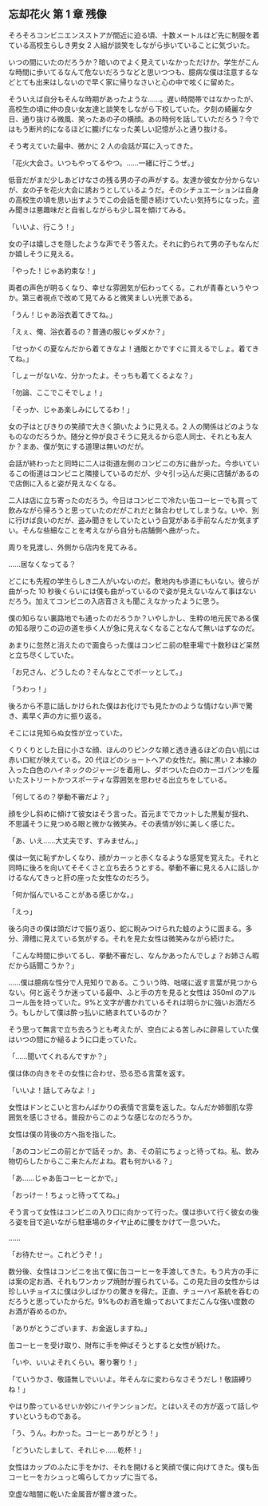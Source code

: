 ## 忘却花火 第 1 章 残像

そろそろコンビニエンスストアが間近に迫る頃、十数メートルほど先に制服を着ている高校生らしき男女 2 人組が談笑をしながら歩いていることに気づいた。

いつの間にいたのだろうか？暗いのでよく見えていなかっただけか。学生がこんな時間に歩いてるなんて危ないだろうなどと思いつつも、臆病な僕は注意するなどとても出来はしないので早く家に帰りなさいと心の中で呟くに留めた。

そういえば自分もそんな時期があったような……。遅い時間帯ではなかったが、高校生の頃に仲の良い女友達と談笑をしながら下校していた。夕刻の綺麗な夕日、通り抜ける微風、笑ったあの子の横顔。あの時何を話していただろう？今ではもう断片的になるほどに朧げになった美しい記憶がふと通り抜ける。

そう考えていた最中、微かに 2 人の会話が耳に入ってきた。

「花火大会さ。いつもやってるやつ。……一緒に行こうぜ。」

低音だがまだ少しあどけなさの残る男の子の声がする。友達か彼女か分からないが、女の子を花火大会に誘おうとしているようだ。そのシチュエーションは自身の高校生の頃を思い出すようでこの会話を聞き続けていたい気持ちになった。盗み聞きは悪趣味だと自省しながらも少し耳を傾けてみる。

「いいよ、行こう！」

女の子は嬉しさを隠したような声でそう答えた。それに釣られて男の子もなんだか嬉しそうに見える。

「やった！じゃあ約束な！」

両者の声色が明るくなり、幸せな雰囲気が伝わってくる。これが青春というやつか。第三者視点で改めて見てみると微笑ましい光景である。

「うん！じゃあ浴衣着てきてね。」

「えぇ、俺、浴衣着るの？普通の服じゃダメか？」

「せっかくの夏なんだから着てきなよ！通販とかですぐに買えるでしょ。着てきてね。」

「しょーがないな、分かったよ。そっちも着てくるよな？」

「勿論、ここでこそでしょ！」

「そっか、じゃあ楽しみにしてるわ！」

女の子はとびきりの笑顔で大きく頷いたように見える。2 人の関係はどのようなものなのだろうか。随分と仲が良さそうに見えるから恋人同士、それとも友人か？まあ、僕が気にする道理は無いのだが。

会話が終わったと同時に二人は街道左側のコンビニの方に曲がった。今歩いているこの街道はコンビニと隣接しているのだが、少々引っ込んだ奥に店舗があるので店側に入ると姿が見えなくなる。

二人は店に立ち寄ったのだろう。今日はコンビニで冷たい缶コーヒーでも買って飲みながら帰ろうと思っていたのだがこれだと鉢合わせしてしまうな。いや、別に行けば良いのだが、盗み聞きをしていたという自覚がある手前なんだか気まずい。そんな些細なことを考えながら自分も店舗側へ曲がった。

周りを見渡し、外側から店内を見てみる。

……居なくなってる？

どこにも先程の学生らしき二人がいないのだ。敷地内も歩道にもいない。彼らが曲がった 10 秒後くらいには僕も曲がっているので姿が見えないなんて事はないだろう。加えてコンビニの入店音さえも聞こえなかったように思う。

僕の知らない裏路地でも通ったのだろうか？いやしかし、生粋の地元民である僕の知る限りこの辺の道を歩く人が急に見えなくなることなんて無いはずなのだ。

あまりに忽然と消えたので面食らった僕はコンビニ前の駐車場で十数秒ほど呆然と立ち尽くしていた。

「お兄さん、どうしたの？そんなとこでボーッとして。」

「うわっ！」

後ろから不意に話しかけられた僕はお化けでも見たかのような情けない声で驚き、素早く声の方に振り返る。

そこには見知らぬ女性が立っていた。

くりくりとした目に小さな顔、ほんのりピンクな頬と透き通るほどの白い肌には赤い口紅が映えている。20 代ほどのショートヘアの女性だ。腕に黒い 2 本線の入った白色のハイネックのジャージを着用し、ダボついた白のカーゴパンツを履いたストリートかつスポーティな雰囲気を思わせる出立ちをしている。

「何してるの？挙動不審だよ？」

顔を少し斜めに傾けて彼女はそう言った。首元まででカットした黒髪が揺れ、不思議そうに見つめる眼と微かな微笑み。その表情が妙に美しく感じた。

「あ、いえ……大丈夫です、すみません。」

僕は一気に恥ずかしくなり、顔がカーッと赤くなるような感覚を覚えた。それと同時に後ろを向いてそそくさと立ち去ろうとする。挙動不審に見える人に話しかけるなんてきっと肝の座った女性なのだろう。

「何か悩んでいることがある感じかな。」

「えっ」

後ろ向きの僕は頭だけで振り返り、蛇に睨みつけられた蛙のように固まる。多分、滑稽に見えている気がする。それを見た女性は微笑みながら続けた。

「こんな時間に歩いてるし、挙動不審だし、なんかあったんでしょ？お姉さん暇だから話聞こうか？」

……僕は臆病な性分で人見知りである。こういう時、咄嗟に返す言葉が見つからない。何と返そうか迷っている最中、ふと手の方を見ると女性は 350ml のアルコール缶を持っていた。9%と文字が書かれているそれは明らかに強いお酒だろう。もしかして僕は酔っ払いに絡まれているのか？

そう思って無言で立ち去ろうとも考えたが、空白による苦しみに辟易していた僕はいつの間にか縋るように口走っていた。

「……聞いてくれるんですか？」

僕は体の向きをその女性に合わせ、恐る恐る言葉を返す。

「いいよ！話してみなよ！」

女性はドンとこいと言わんばかりの表情で言葉を返した。なんだか姉御肌な雰囲気を感じさせる。普段からこのような感じなのだろうか。

女性は僕の背後の方へ指を指した。

「あのコンビニの前とかで話そっか。あ、その前にちょっと待ってね。私、飲み物切らしたからここ来たんだよね。君も何かいる？」

「あ……じゃあ缶コーヒーとかで。」

「おっけー！ちょっと待っててね。」

そう言って女性はコンビニの入り口に向かって行った。僕は歩いて行く彼女の後ろ姿を目で追いながら駐車場のタイヤ止めに腰をかけて一息ついた。

……

「お待たせー。これどうぞ！」

数分後、女性はコンビニを出て僕に缶コーヒーを手渡してきた。もう片方の手には案の定お酒、それもワンカップ焼酎が握られている。この見た目の女性からは珍しいチョイスに僕は少しばかりの驚きを得た。正直、チューハイ系統を呑むのだろうと思っていたからだ。9%ものお酒を煽っておいてまだこんな強い度数のお酒が呑めるのか。

「ありがとうございます、お金返しますね。」

缶コーヒーを受け取り、財布に手を伸ばそうとすると女性が続けた。

「いや、いいよそれくらい。奢り奢り！」

「ていうかさ、敬語無しでいいよ。年そんなに変わらなさそうだし！敬語縛りね！」

やはり酔っているせいか妙にハイテンションだ。とはいえその方が返って話しやすいというものである。

「う、うん。わかった。コーヒーありがとう！」

「どういたしまして、それじゃ……乾杯！」

女性はカップのふたに手をかけ、それを開けると笑顔で僕に向けてきた。僕も缶コーヒーをカシュっと鳴らしてカップに当てる。

空虚な暗闇に乾いた金属音が響き渡った。
